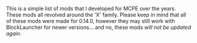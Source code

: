 This is a simple list of mods that I developed for MCPE over the years. These mods all revolved around the 'X' family. Please keep in mind that all of these mods were made for 0.14.0, however they may still work with BlockLauncher for newer versions... and no, these mods <i>will not be updated again</i>.
